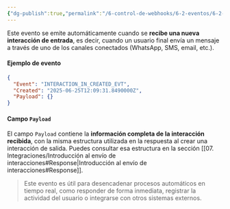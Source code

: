 ```yaml
---
{"dg-publish":true,"permalink":"/6-control-de-webhooks/6-2-eventos/6-2-1-interaction-in-created-evt/"}
---
```


Este evento se emite automáticamente cuando se **recibe una nueva interacción de entrada**, es decir, cuando un usuario final envía un mensaje a través de uno de los canales conectados (WhatsApp, SMS, email, etc.).

#### Ejemplo de evento

```json
{
  "Event": "INTERACTION_IN_CREATED_EVT",
  "Created": "2025-06-25T12:09:31.8490000Z",
  "Payload": {}
}
```

#### Campo `Payload`

El campo `Payload` contiene la **información completa de la interacción recibida**, con la misma estructura utilizada en la respuesta al crear una interacción de salida. Puedes consultar esa estructura en la sección  [[07. Integraciones/Introducción al envío de interacciones#Response\|Introducción al envío de interacciones#Response]].

> Este evento es útil para desencadenar procesos automáticos en tiempo real, como responder de forma inmediata, registrar la actividad del usuario o integrarse con otros sistemas externos.

